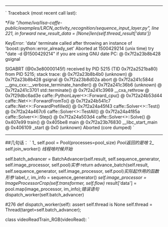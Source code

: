 ***
`
Traceback (most recent call last):

  **File "/home/iva/lisa-caffe-public/examples/LRCN_activity_recognition/sequence_input_layer.py", line 221, in forward
    new_result_data = [None]*len(self.thread_result['data'])**
    
KeyError: 'data'
terminate called after throwing an instance of 'boost::python::error_already_set'
Aborted at 1500429214 (unix time) try "date -d @1500429214" if you are using GNU date 
PC: @     0x7f2a23b8b428 gsignal

SIGABRT (@0x3e80000145f) received by PID 5215 (TID 0x7f2a2521ba80) from PID 5215; stack trace: 
    @     0x7f2a23b8b4b0 (unknown)
    @     0x7f2a23b8b428 gsignal
    @     0x7f2a23b8d02a abort
    @     0x7f2a241c584d __gnu_cxx::__verbose_terminate_handler()
    @     0x7f2a241c36b6 (unknown)
    @     0x7f2a241c3701 std::terminate()
    @     0x7f2a241c3969 __cxa_rethrow
    @     0x7f29dbc6ad3e caffe::PythonLayer<>::Forward_cpu()
    @     0x7f2a24b53d44 caffe::Net<>::ForwardFromTo()
    @     0x7f2a24b541c7 caffe::Net<>::ForwardPrefilled()
    @     0x7f2a24a45f43 caffe::Solver<>::Test()
    @     0x7f2a24a467c6 caffe::Solver<>::TestAll()
    @     0x7f2a24a4f85a caffe::Solver<>::Step()
    @     0x7f2a24a503d4 caffe::Solver<>::Solve()
    @           0x407e99 train()
    @           0x405be8 main
    @     0x7f2a23b76830 __libc_start_main
    @           0x406109 _start
    @                0x0 (unknown)
Aborted (core dumped)
`
***
##几句话：
`
1_  self.pool = Pool(processes=pool_size)
*Pool返回的是啥*
2_  self.join_worker()
*线程啥时候开始*

self.batch_advancer = BatchAdvancer(self.result, self.sequence_generator, self.image_processor, self.pool)*实参*
return advance_batch(self.result, self.sequence_generator, self.image_processor, self.pool)*实际起作用的函数形参*
label_r, im_info = sequence_generator()
*self.image_processor = ImageProcessorCrop(self.transformer, self.flow)*
result['data'] = pool.map(image_processor, im_info);*错误语句*
dispatch_worker(self.batch_advancer)

 #276 def dispatch_worker(self):
    assert self.thread is None
    self.thread = Thread(target=self.batch_advancer);

class videoReadTrain_RGB(videoRead):
`
